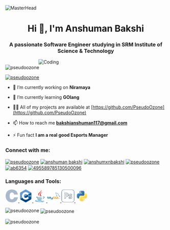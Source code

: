 ![MasterHead](https://user-images.githubusercontent.com/74038190/225813708-98b745f2-7d22-48cf-9150-083f1b00d6c9.gif)
<h1 align="center">Hi 👋, I'm Anshuman Bakshi</h1>
<h3 align="center">A passionate Software Engineer studying in SRM Institute of Science & Technology</h3>
<img align="right" alt="Coding" width="400" src="https://upload.wikimedia.org/wikipedia/commons/6/6f/Programming123najra.gif">

<p align="left"> <img src="https://komarev.com/ghpvc/?username=pseudoozone&label=Profile%20views&color=0e75b6&style=flat" alt="pseudoozone" /> </p>

<p align="left"> <a href="https://twitter.com/pseudoozone" target="blank"><img src="https://img.shields.io/twitter/follow/pseudoozone?logo=twitter&style=for-the-badge" alt="pseudoozone" /></a> </p>

- 🔭 I’m currently working on **Niramaya**

- 🌱 I’m currently learning **GOlang**

- 👨‍💻 All of my projects are available at [https://github.com/PseudoOzone](https://github.com/PseudoOzone)

- 📫 How to reach me **bakshianshuman117@gmail.com**

- ⚡ Fun fact **I am a real good Esports Manager**

<h3 align="left">Connect with me:</h3>
<p align="left">
<a href="https://twitter.com/pseudoozone" target="blank"><img align="center" src="https://raw.githubusercontent.com/rahuldkjain/github-profile-readme-generator/master/src/images/icons/Social/twitter.svg" alt="pseudoozone" height="30" width="40" /></a>
<a href="https://linkedin.com/in/anshuman bakshi" target="blank"><img align="center" src="https://raw.githubusercontent.com/rahuldkjain/github-profile-readme-generator/master/src/images/icons/Social/linked-in-alt.svg" alt="anshuman bakshi" height="30" width="40" /></a>
<a href="https://instagram.com/anshumxnbakshi" target="blank"><img align="center" src="https://raw.githubusercontent.com/rahuldkjain/github-profile-readme-generator/master/src/images/icons/Social/instagram.svg" alt="anshumxnbakshi" height="30" width="40" /></a>
<a href="https://www.youtube.com/c/pseudoozone" target="blank"><img align="center" src="https://raw.githubusercontent.com/rahuldkjain/github-profile-readme-generator/master/src/images/icons/Social/youtube.svg" alt="pseudoozone" height="30" width="40" /></a>
<a href="https://www.hackerrank.com/ab6354" target="blank"><img align="center" src="https://raw.githubusercontent.com/rahuldkjain/github-profile-readme-generator/master/src/images/icons/Social/hackerrank.svg" alt="ab6354" height="30" width="40" /></a>
<a href="https://discord.gg/495589785130500096" target="blank"><img align="center" src="https://raw.githubusercontent.com/rahuldkjain/github-profile-readme-generator/master/src/images/icons/Social/discord.svg" alt="495589785130500096" height="30" width="40" /></a>
</p>

<h3 align="left">Languages and Tools:</h3>
<p align="left"> <a href="https://www.cprogramming.com/" target="_blank" rel="noreferrer"> <img src="https://raw.githubusercontent.com/devicons/devicon/master/icons/c/c-original.svg" alt="c" width="40" height="40"/> </a> <a href="https://www.w3schools.com/cpp/" target="_blank" rel="noreferrer"> <img src="https://raw.githubusercontent.com/devicons/devicon/master/icons/cplusplus/cplusplus-original.svg" alt="cplusplus" width="40" height="40"/> </a> <a href="https://www.java.com" target="_blank" rel="noreferrer"> <img src="https://raw.githubusercontent.com/devicons/devicon/master/icons/java/java-original.svg" alt="java" width="40" height="40"/> </a> <a href="https://www.mysql.com/" target="_blank" rel="noreferrer"> <img src="https://raw.githubusercontent.com/devicons/devicon/master/icons/mysql/mysql-original-wordmark.svg" alt="mysql" width="40" height="40"/> </a> <a href="https://www.photoshop.com/en" target="_blank" rel="noreferrer"> <img src="https://raw.githubusercontent.com/devicons/devicon/master/icons/photoshop/photoshop-line.svg" alt="photoshop" width="40" height="40"/> </a> <a href="https://www.python.org" target="_blank" rel="noreferrer"> <img src="https://raw.githubusercontent.com/devicons/devicon/master/icons/python/python-original.svg" alt="python" width="40" height="40"/> </a> </p>

<p><img align="left" src="https://github-readme-stats.vercel.app/api/top-langs?username=pseudoozone&show_icons=true&locale=en&layout=compact" alt="pseudoozone" /></p>

<p>&nbsp;<img align="center" src="https://github-readme-stats.vercel.app/api?username=pseudoozone&show_icons=true&locale=en" alt="pseudoozone" /></p>

<p><img align="center" src="https://github-readme-streak-stats.herokuapp.com/?user=pseudoozone&" alt="pseudoozone" /></p>
